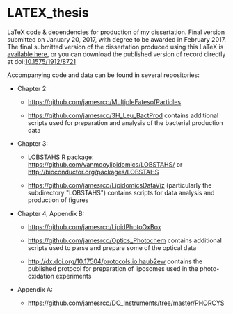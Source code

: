 # LATEX_thesis
<span class="tex">L<span class="raise">a</span>T<span class="drop">e</span>X</span> code &amp; dependencies for production of my dissertation. Final version submitted on January 20, 2017, with degree to be awarded in February 2017. The final submitted version of the dissertation produced using this <span class="tex">L<span class="raise">a</span>T<span class="drop">e</span>X</span> is [available here](http://jamesrco.github.io/assets/Collins_thesis.pdf), or you can download the published version of record directly at doi:[10.1575/1912/8721](http://dx.doi.org/10.1575/1912/8721)

Accompanying code and data can be found in several repositories:

   * Chapter 2:

       - https://github.com/jamesrco/MultipleFatesofParticles

       - https://github.com/jamesrco/3H_Leu_BactProd contains additional scripts used for preparation and analysis of the bacterial production data

   * Chapter 3:

       - LOBSTAHS R package: https://github.com/vanmooylipidomics/LOBSTAHS/ or http://bioconductor.org/packages/LOBSTAHS

       - https://github.com/jamesrco/LipidomicsDataViz (particularly the subdirectory "LOBSTAHS") contains scripts for data analysis and production of figures

   * Chapter 4, Appendix B:

       - https://github.com/jamesrco/LipidPhotoOxBox

       - https://github.com/jamesrco/Optics_Photochem contains additional scripts used to parse and prepare some of the optical data
       
       - http://dx.doi.org/10.17504/protocols.io.haub2ew contains the published protocol for preparation of liposomes used in the photo-oxidation experiments

   * Appendix A:
  
       - https://github.com/jamesrco/DO_Instruments/tree/master/PHORCYS
